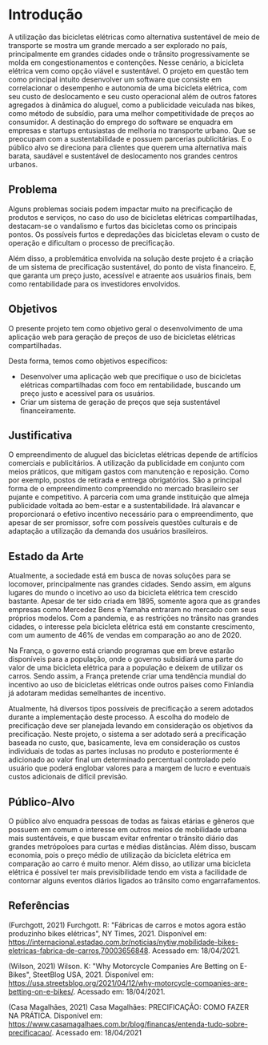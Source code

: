 # Introdução

A  utilização  das  bicicletas  elétricas como  alternativa  sustentável  de  meio  de  transporte se  mostra  um grande  mercado a ser  explorado  no  país, 
principalmente em grandes cidades onde o trânsito progressivamente se molda em congestionamentos e contenções. Nesse cenário, a bicicleta elétrica vem como opção viável e sustentável. 
O projeto em questão tem como principal intuito desenvolver um software que consiste em  correlacionar o desempenho e autonomia de uma bicicleta elétrica, com seu custo de deslocamento e seu custo operacional além de outros fatores agregados à dinâmica  do aluguel, como a publicidade veiculada nas bikes, como método de subsídio, para uma melhor competitividade de preços ao consumidor.
A destinação do emprego do software se enquadra em empresas e startups entusiastas de melhoria no transporte urbano. Que se preocupam com a sustentabilidade e possuem parcerias publicitárias. E o público alvo se direciona para clientes que querem uma alternativa mais barata, saudável e sustentável de deslocamento nos grandes centros urbanos.


## Problema

Alguns problemas sociais podem impactar muito na precificação de produtos e serviços, no caso do uso de bicicletas elétricas compartilhadas, destacam-se o vandalismo e furtos das bicicletas como os principais pontos. Os possíveis furtos e depredações das bicicletas elevam o custo de operação e dificultam o processo de precificação. 

Além disso, a problemática envolvida na solução deste projeto é a criação de um sistema de precificação sustentável, do ponto de vista financeiro. E, que garanta um preço justo, acessível e atraente aos usuários finais, bem como rentabilidade para os investidores envolvidos. 


## Objetivos

O presente projeto tem como objetivo geral o desenvolvimento de uma aplicação web para geração de preços de uso de bicicletas elétricas compartilhadas.

Desta forma, temos como objetivos específicos: 
* Desenvolver uma aplicação web que precifique o uso de bicicletas elétricas compartilhadas com foco em rentabilidade, buscando um preço justo e acessível para os usuários. 
* Criar um sistema de geração de preços que seja sustentável financeiramente.


## Justificativa

O empreendimento  de  aluguel  das  bicicletas elétricas  depende de artifícios comerciais e  publicitários. A utilização da publicidade em conjunto com meios práticos, que mitigam gastos com manutenção e reposição. Como por exemplo, postos de retirada e entrega obrigatórios. São a principal forma de o empreendimento compreendido  no  mercado  brasileiro  ser  pujante  e  competitivo.  A  parceria  com  uma grande instituição que almeja publicidade voltada ao bem-estar e a sustentabilidade. Irá alavancar e proporcionará o efetivo incentivo necessário para o empreendimento, que apesar de ser promissor, sofre com possíveis questões culturais e de adaptação a utilização da demanda dos usuários brasileiros.

## Estado da Arte

Atualmente, a sociedade está em busca de novas soluções para se locomover, principalmente nas grandes cidades. Sendo assim, em alguns lugares do mundo o incetivo ao uso da bicicleta elétrica tem crescido bastante. Apesar de ter sido criada em 1895, somente agora que as grandes empresas como Mercedez Bens e Yamaha entraram no mercado com seus próprios modelos. Com a pandemia, e as restrições no trânsito nas grandes cidades, o interesse pela bicicleta elétrica está em constante crescimento, com um aumento de 46% de vendas em comparação ao ano de 2020.

Na França, o governo está criando programas que em breve estarão disponíveis para a população, onde o governo subsidiará uma parte do valor de uma bicicleta elétrica para a população e deixem de utilizar os carros. Sendo assim, a França pretende criar uma tendência mundial do incentivo ao uso de bicicletas elétricas onde outros países como Finlandia já adotaram medidas semelhantes de incentivo.

Atualmente, há diversos tipos possíveis de precificação a serem adotados durante a implementação deste processo. A escolha do modelo de precificação deve ser planejada levando em consideração os objetivos da precificação. Neste projeto, o sistema a ser adotado será a precificação baseada no custo, que, basicamente, leva em consideração os custos individuais de todas as partes inclusas no produto e posteriormente é adicionado ao valor final um determinado percentual controlado pelo usuário que poderá englobar valores para a margem de lucro e eventuais custos adicionais de difícil previsão.


## Público-Alvo

O público alvo enquadra pessoas de todas as faixas etárias e gêneros que possuem em comum o interesse em outros meios de mobilidade urbana mais sustentáveis, e que buscam evitar enfrentar o trânsito diário das grandes metrópoloes para curtas e médias distâncias. Além disso, buscam economia, pois o preço médio de utilização da bicicleta elétrica em comparação ao carro é muito menor. Além disso, ao utilizar uma bicicleta elétrica é possível ter mais previsibilidade tendo em vista a facilidade de contornar alguns eventos diários ligados ao trânsito como engarrafamentos.


## Referências

(Furchgott, 2021) Furchgott. R: "Fábricas de carros e motos agora estão produzinho bikes elétricas", NY Times, 2021. Disponível em: 
https://internacional.estadao.com.br/noticias/nytiw,mobilidade-bikes-eletricas-fabrica-de-carros,70003656848. Acessado em: 18/04/2021.

(Wilson, 2021) Wilson. K: "Why Motorcycle Companies Are Betting on E-Bikes", SteetBlog USA, 2021. Disponível em:
https://usa.streetsblog.org/2021/04/12/why-motorcycle-companies-are-betting-on-e-bikes/. Acessado em: 18/04/2021.

(Casa Magalhães, 2021) Casa Magalhães: PRECIFICAÇÃO: COMO FAZER NA PRÁTICA. Disponível em:
https://www.casamagalhaes.com.br/blog/financas/entenda-tudo-sobre-precificacao/. Acessado em: 18/04/2021
